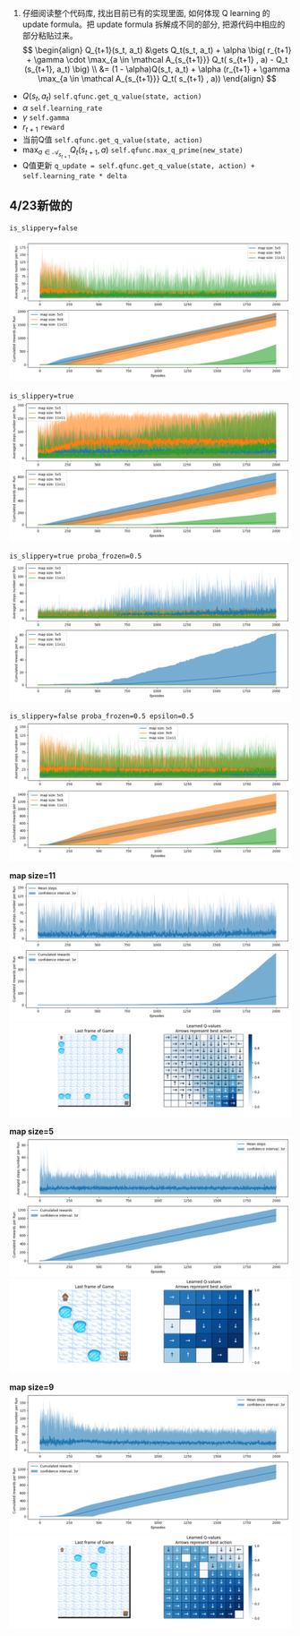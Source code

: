 1. 仔细阅读整个代码库, 找出目前已有的实现里面, 如何体现 Q learning 的 update formula。把 update formula 拆解成不同的部分, 把源代码中相应的部分粘贴过来。
$$
\begin{align}
Q_{t+1}(s_t, a_t)
&\gets Q_t(s_t, a_t) + \alpha \big( r_{t+1} + \gamma \cdot \max_{a \in \mathcal A_{s_{t+1}}} Q_t( s_{t+1} , a) - Q_t (s_{t+1}, a_t) \big) \\
&= (1 - \alpha)Q(s_t, a_t) + \alpha (r_{t+1} + \gamma \max_{a \in \mathcal A_{s_{t+1}}} Q_t( s_{t+1} , a))
\end{align}
$$

- $Q(s_t, a_t)$
`self.qfunc.get_q_value(state, action)`
- $\alpha$
`self.learning_rate`
- $\gamma$
`self.gamma`
- $r_{t+1}$
`reward`
- 当前Q值
`self.qfunc.get_q_value(state, action)`
- $\max_{a \in \mathcal A_{s_{t+1}}} Q_t( s_{t+1} , a)$
`self.qfunc.max_q_prime(new_state)`
- Q值更新
`q_update = self.qfunc.get_q_value(state, action) + self.learning_rate * delta`



## 4/23新做的
`is_slippery=false`

![alt text](img/Figure_0423.png)

`is_slippery=true`
![alt text](img/Figure_isslippery_true.png)

`is_slippery=true proba_frozen=0.5`
![alt text](img/Figure_proba_frozen_0.5.png)

`is_slippery=false proba_frozen=0.5 epsilon=0.5`
![alt text](img/Figure_epsilon_0.5.png)

**map size=11**
![alt text](img/mapsize=11.png)
![alt text](img/mapsize=11_2.png)

**map size=5**
![alt text](img/mapsize=5.png)
![alt text](img/mapsize=5_2.png)

**map size=9**
![alt text](img/mapsize=9.png)
![alt text](img/mapsize=9_2.png)